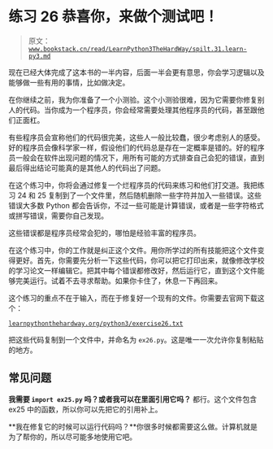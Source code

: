 # 练习 26 恭喜你，来做个测试吧！

> 原文：[`www.bookstack.cn/read/LearnPython3TheHardWay/spilt.31.learn-py3.md`](https://www.bookstack.cn/read/LearnPython3TheHardWay/spilt.31.learn-py3.md)

现在已经大体完成了这本书的一半内容，后面一半会更有意思，你会学习逻辑以及能够做一些有用的事情，比如做决定。

﻿在你继续之前，我为你准备了一个小测验。这个小测验很难，因为它需要你修复别人的代码。当你成为一个程序员，你会经常需要处理其他程序员的代码，甚至跟他们正面杠。

有些程序员会宣称他们的代码很完美，这些人一般比较蠢，很少考虑别人的感受。好的程序员会像科学家一样，假设他们的代码总是存在一定概率是错的。好的程序员一般会在软件出现问题的情况下，用所有可能的方式排查自己会犯的错误，直到最后得出结论可能真的是其他人的代码出了问题。

在这个练习中，你将会通过修复一个烂程序员的代码来练习和他们打交道。我把练习 24 和 25 复制到了一个文件里，然后随机删除一些字符并加入一些错误。这些错误大多数 Python 都会告诉你，不过一些可能是计算错误，或者是一些字符格式或拼写错误，需要你自己发现。

﻿这些错误都是程序员经常会犯的，哪怕是经验丰富的程序员。

﻿在这个练习中，你的工作就是纠正这个文件。用你所学过的所有技能把这个文件变得更好。首先，你需要先分析一下这些代码，你可以把它打印出来，就像修改学校的学习论文一样编辑它。把其中每个错误都修改好，然后运行它，直到这个文件能够完美运行。试着不去寻求帮助。如果你卡住了，休息一下再回来。

﻿这个练习的重点不在于输入，而在于修复好一个现有的文件。你需要去官网下载这个：

[`learnpythonthehardway.org/python3/exercise26.txt`](https://learnpythonthehardway.org/python3/exercise26.txt)

﻿把这些代码复制到一个文件中，并命名为 `ex26.py`。这是唯一一次允许你复制粘贴的地方。

## 常见问题

**我需要 `import ex25.py` 吗？或者我可以在里面引用它吗？** 都行。这个文件包含 ex25 中的函数，所以你可以先把它的引用补上。

**我在修复它的时候可以运行代码吗？**你很多时候都需要这么做。计算机就是为了帮你的，所以尽可能多地使用它吧。